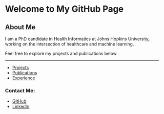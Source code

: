 # Welcome to My GitHub Page

## About Me
I am a PhD candidate in Health Informatics at Johns Hopkins University, working on the intersection of healthcare and machine learning. 

Feel free to explore my projects and publications below.

---
- [Projects](/page/projects.md)
- [Publications](/page/publications.md)
- [Experience](/page/experience.md)

### Contact Me:
- [GitHub](https://github.com/graced03)
- [LinkedIn](https://linkedin.com/in/yourprofile)